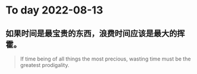 
# To day 2022-08-13


## 如果时间是最宝贵的东西，浪费时间应该是最大的挥霍。
> If time being of all things the most precious, wasting time must be the greatest prodigality.

    